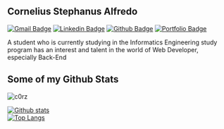 ## Cornelius Stephanus Alfredo

[![Gmail Badge](https://img.shields.io/badge/-sinambelaalfredo@gmail.com-c14438?style=flat&logo=Gmail&logoColor=white&link=mailto:sinambelaalfredo@gmail.com)](mailto:inipunyacornelius@gmail.com)
[![Linkedin Badge](https://img.shields.io/badge/LinkedIn-blue?style=flat&logo=linkedin&labelColor=blue&link=https://www.linkedin.com/in/cornelius-s-alfredo/)](https://www.linkedin.com/in/cornelius-s-alfredo/) [![Github Badge](https://img.shields.io/badge/-c0rz-grey?style=flat&logo=github&logoColor=white&link=https://github.com/c0rz/)](https://github.com/c0rz/) [![Portfolio Badge](https://img.shields.io/badge/portfolio-web-blue?style=flat&link=https://www.sinambela.me/)](https://www.sinambela.me/) <p align='left'>A student who is currently studying in the Informatics Engineering study program has an interest and talent in the world of Web Developer, especially Back-End </p>

## Some of my Github Stats

<p align=left> <img src=https://komarev.com/ghpvc/?username=c0rz alt=c0rz /> </p>

[![Github stats](https://github-readme-stats.vercel.app/api?username=c0rz&show_icons=true&include_all_commits=true)](https://github.com/c0rz/github-readme-stats)<br/>
[![Top Langs](https://github-readme-stats.vercel.app/api/top-langs/?username=c0rz&layout=compact)](https://github.com/c0rz/github-readme-stats)
